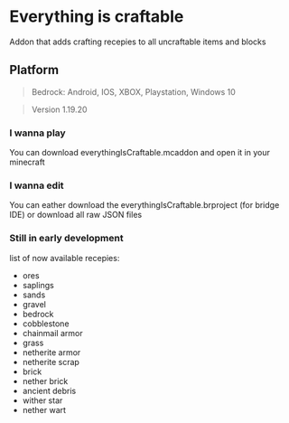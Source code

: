 # Everything is craftable

Addon that adds crafting recepies to all uncraftable items and blocks

## Platform

> Bedrock:
> Android, IOS, XBOX, Playstation, Windows 10

> Version
> 1.19.20

### I wanna play
You can download everythingIsCraftable.mcaddon and open it in your minecraft

### I wanna edit
You can eather download the everythingIsCraftable.brproject (for bridge IDE) or download all raw JSON files

### Still in early development

list of now available recepies:

- ores
- saplings
- sands
- gravel
- bedrock
- cobblestone
- chainmail armor
- grass
- netherite armor
- netherite scrap
- brick
- nether brick
- ancient debris
- wither star
- nether wart
